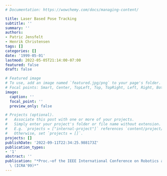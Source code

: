 ```yaml
---
# Documentation: https://wowchemy.com/docs/managing-content/

title: Laser Based Pose Tracking
subtitle: ''
summary: ''
authors:
- Patric Jensfelt
- Henrik Christensen
tags: []
categories: []
date: '1999-05-01'
lastmod: 2022-05-05T21:14:00-07:00
featured: false
draft: false

# Featured image
# To use, add an image named `featured.jpg/png` to your page's folder.
# Focal points: Smart, Center, TopLeft, Top, TopRight, Left, Right, BottomLeft, Bottom, BottomRight.
image:
  caption: ''
  focal_point: ''
  preview_only: false

# Projects (optional).
#   Associate this post with one or more of your projects.
#   Simply enter your project's folder or file name without extension.
#   E.g. `projects = ["internal-project"]` references `content/project/deep-learning/index.md`.
#   Otherwise, set `projects = []`.
projects: []
publishDate: '2022-09-11T22:34:25.988173Z'
publication_types:
- '1'
abstract: ''
publication: "*Proc.~of the IEEE International Conference on Robotics and Automation\
  \ (ICRA'99)*"
---
```

